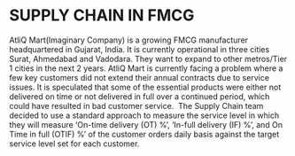 # SUPPLY CHAIN IN FMCG
AtliQ Mart(Imaginary Company) is a growing FMCG manufacturer headquartered in Gujarat, India. It is currently operational in three cities Surat, Ahmedabad and Vadodara. They want to expand to other metros/Tier 1 cities in the next 2 years.
 AtliQ Mart is currently facing a problem where a few key customers did not extend their annual contracts due to service issues. It is speculated that some of the essential products were either not delivered on time or not delivered in full over a continued period, which could have resulted in bad customer service. 
 The Supply Chain team decided to use a standard approach to measure the service level in which they will measure ‘On-time delivery (OT) %’, ‘In-full delivery (IF) %’,  and On Time in full (OTIF) %’ of the customer orders daily basis against the target service   level set  for each customer.

